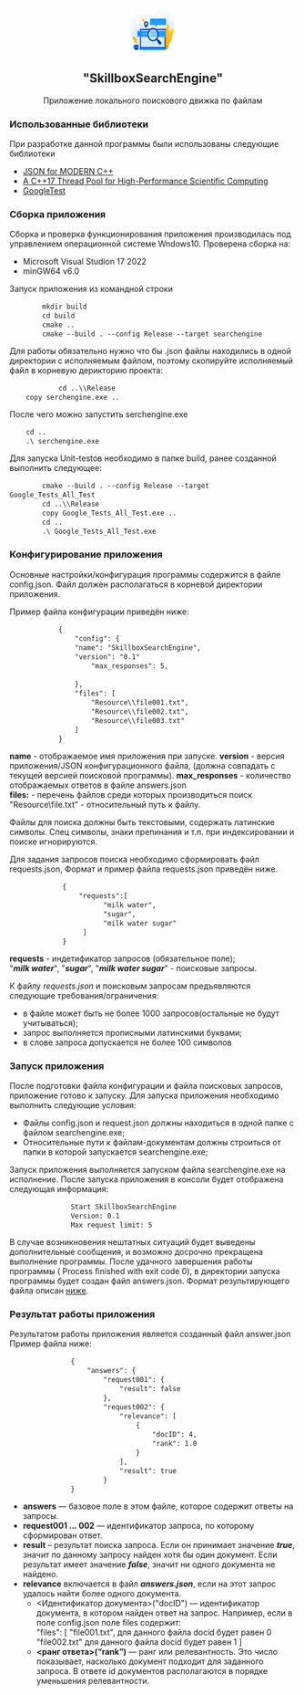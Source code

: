 <!-- PROJECT LOGO -->
<br />
<div align="center">
  <a href="https://github.com/VovaDym/searchengine">
    <img src="Resource/logo.png" alt="Logo" width="80" height="80">
  </a>

<h2 align="center">"SkillboxSearchEngine"</h2>

  <p align="center">
    Приложение локального поискового движка по файлам

  </p>
</div>


### <a name="Использованные-библиотеки">Использованные библиотеки</a>
При разработке данной программы были использованы следующие библиотеки
- [JSON for MODERN C++](https://github.com/nlohmann/json)
- [A C++17 Thread Pool for High-Performance Scientific Computing](https://github.com/bshoshany/thread-pool)
- [GoogleTest](https://github.com/google/googletest)

### <a name="Сборка">Сборка приложения</a>
Сборка и проверка функционирования приложения производилась под управлением операционной системе Wndows10.
Проверена сборка на:

* Microsoft Visual Studion 17 2022
* minGW64 v6.0

Запуск приложения из командной строки

  	        mkdir build
  	        cd build
  	        cmake ..
  	        cmake --build . --config Release --target searchengine

Для работы обязательно нужно что бы .json файлы находились в одной директории с исполняемым файлом,
поэтому скопируйте исполняемый файл в корневую дерикторию проекта:

                cd ..\\Release
		copy serchengine.exe ..
		
После чего можно запустить serchengine.exe

		cd ..
		.\ serchengine.exe
		
Для запуска Unit-testов  необходимо в папке build, ранее созданной выполнить следующее:

	        cmake --build . --config Release --target Google_Tests_All_Test
	        cd ..\\Release
	        copy Google_Tests_All_Test.exe ..
	        cd ..
	        .\ Google_Tests_All_Test.exe

### <a name="Конфигурирование">Конфигурирование приложения</a>
Основные настройки/конфигурация программы содержится в файле config.json.
Файл должен располагаться в корневой директории приложения.

Пример файла конфигурации приведён ниже:

                {
                    "config": {
	                "name": "SkillboxSearchEngine",
	                "version": "0.1"
                        "max_responses": 5,         
                        
                    },
                    "files": [
                        "Resource\\file001.txt",
                        "Resource\\file002.txt",
                        "Resource\\file003.txt"
                    ]
                }
            
**name** - отображаемое имя приложения при запуске.
**version** - версия приложения/JSON конфигурационного файла, (должна совпадать с текущей версией поисковой программы).
**max_responses** - количество отображаемых ответов в файле answers.json  
**files:** - перечень файлов среди которых производиться поиск   
"Resource\\file.txt" - относительный путь к файлу.   

Файлы для поиска должны быть текстовыми, содержать латинские символы. Спец символы, знаки препинания и т.п. при индексировании и поиске игнорируются.

Для задания запросов поиска необходимо сформировать файл requests.json, Формат и пример файла requests.json приведён ниже.

                 {
                     "requests":[
                           "milk water", 
                           "sugar", 
                           "milk water sugar"
                      ]
                 }
  
**requests** - индетификатор запросов (обязательное поле);  
"***milk water***", "***sugar***", "***milk water sugar***" - поисковые запросы.

К файлу *requests.json* и поисковым запросам предъявляются следующие требования/ограничения:
- в файле может быть не более 1000 запросов(остальные не будут учитываться);
- запрос выполняется прописными латинскими буквами;
- в слове запроса допускается не более 100 символов

### <a name="Запуск">Запуск приложения</a>
После подготовки файла конфигурации и файла поисковых запросов, приложение готово к запуску.
Для запуска приложения необходимо выполнить следующие условия:
- Файлы config.json и request.json должны находиться в одной папке с файлом searchengine.exe;
- Относительные пути к файлам-документам должны строиться от папки в которой запускается searchengine.exe;

Запуск приложения выполняется запуском файла searchengine.exe на исполнение. После запуска приложения в консоли будет отображена следующая информация:

                   Start SkillboxSearchEngine
                   Version: 0.1
                   Max request limit: 5

В случае возникновения нештатных ситуаций будет выведены дополнительные сообщения, и возможно досрочно прекращена выполнение программы.
После удачного завершения работы программы ( Process finished with exit code 0), в директории запуска программы будет создан файл answers.json.
Формат результирующего файла описан [ниже](#Результат).

### <a name="Результат">Результат работы приложения</a>
Результатом работы приложения является созданный файл answer.json
Пример файла ниже:

                   {
                       "answers": {
                           "request001": {
                               "result": false
                           },
                           "request002": {
                               "relevance": [
                                   {
                                       "docID": 4,
                                       "rank": 1.0
                                   }
                               ],
                               "result": true
                           }
                   }
               
* **answers** — базовое поле в этом файле, которое содержит ответы на запросы.
* **request001 … 002** — идентификатор запроса, по которому сформирован ответ.
* **result** – результат поиска запроса. Если он принимает значение ***true***, значит по
  данному запросу найден хотя бы один документ. Если результат имеет значение
  ***false***, значит ни одного документа не найдено.
* **relevance** включается в файл ***answers.json***, если на этот запрос удалось найти
  более одного документа.
    * <Идентификатор документа>("docID") — идентификатор документа, в котором найден ответ на запрос. Например, если в поле config.json поле files содержит:                       
      "files": [
      "file001.txt", для данного файла docid будет равен 0
      "file002.txt"  для данного файла docid будет равен 1
      ]
    * **<ранг ответа>(“rank”)** — ранг или релевантность. Это число показывает,
      насколько документ подходит для заданного запроса. В ответе id документов
      располагаются в порядке уменьшения релевантности.


